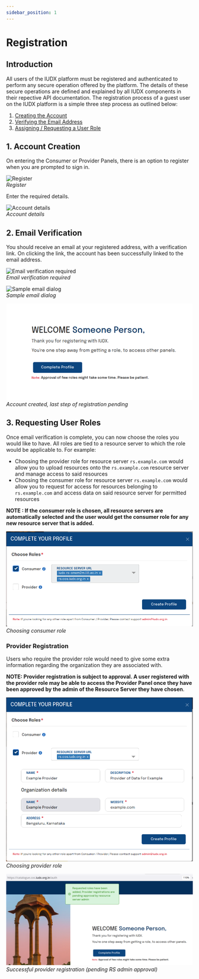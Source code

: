 ```yaml
---
sidebar_position: 1
---
```


# Registration

## Introduction

All users of the IUDX platform must be registered and authenticated to perform any secure operation offered by the platform. The details of these secure operations are defined and explained by all IUDX components in their repective API documentation. The registration process of a guest user on the IUDX platform is a simple three step process as outlined below:

1. [Creating the Account](#1-account-creation)
2. [Verifying the Email Address](#2-email-verification)
3. [Assigning / Requesting a User Role](#3-requesting-user-roles)

## 1. Account Creation

On entering the Consumer or Provider Panels, there is an option to register when you are prompted to sign in.

![Register](../resources/auth/reg.png)<br/>
*Register*

Enter the required details.

![Account details](../resources/auth/first-step-reg.png)<br/>
*Account details*

## 2. Email Verification

You should receive an email at your registered address, with a verification link. On clicking the link, the account has been successfully linked to the email address.

![Email verification required](../resources/auth/email-verification.png)<br/>
*Email verification required*

![Sample email dialog](../resources/auth/sample-email.png)<br/>
*Sample email dialog*

![Account created, last step of registration pending](../resources/auth/last-step.png)<br/>
*Account created, last step of registration pending*

## 3. Requesting User Roles

Once email verification is complete, you can now choose the roles you would like to have. All roles are tied to a resource server to which the role would be applicable to. For example:
* Choosing the provider role for resource server `rs.example.com` would allow you to upload resources onto the `rs.example.com` resource server and manage access to said resources
* Choosing the consumer role for resource server `rs.example.com` would allow you to request for access for resources belonging to `rs.example.com` and access data on said resource server for permitted resources

**NOTE : If the consumer role is chosen, all resource servers are automatically selected and the user would get the consumer role for any new resource server that is added.**

![Choosing consumer role](../resources/auth/cons-role.png)<br/>
*Choosing consumer role*

### Provider Registration

Users who require the provider role would need to give some extra information regarding the organization they are associated with. 

**NOTE: Provider registration is subject to approval. A user registered with the provider role may be able to access the Provider Panel once they have been approved by the admin of the Resource Server they have chosen**.

![Choosing provider role](../resources/auth/prov-role.png)<br/>
*Choosing provider role*

![Successful provider registration (pending RS admin approval)](../resources/auth/succ-prov-reg.png)<br/>
*Successful provider registration (pending RS admin approval)*
